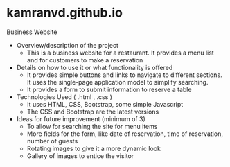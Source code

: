 # kamranvd.github.io
Business Website

- Overview/description of the project
    - This is a business website for a restaurant. It provides a menu list and for customers to make a reservation
- Details on how to use it or what functionality is offered
    - It provides simple buttons and links to navigate to different sections. It uses the single-page application model to simplify searching.
    - It provides a form to submit information to reserve a table
- Technologies Used ( .html , .css )
    - It uses HTML, CSS, Bootstrap, some simple Javascript
    - The CSS and Bootstrap are the latest versions
- Ideas for future improvement (minimum of 3)
    - To allow for searching the site for menu items
    - More fields for the form, like date of reservation, time of reservation, number of guests
    - Rotating images to give it a more dynamic look
    - Gallery of images to entice the visitor
